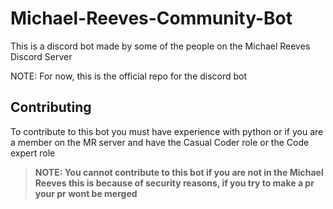 # Michael-Reeves-Community-Bot

This is a discord bot made by some of the people on the Michael Reeves Discord Server

NOTE: For now, this is the official repo for the discord bot

## Contributing 
To contribute to this bot you must have experience with python or if  you are a member on the MR server and have the Casual Coder role 
or the Code expert role 
> **NOTE: You cannot contribute to this bot if you are not in the Michael Reeves this is because of security reasons, if you try to make a pr your pr wont be merged**
